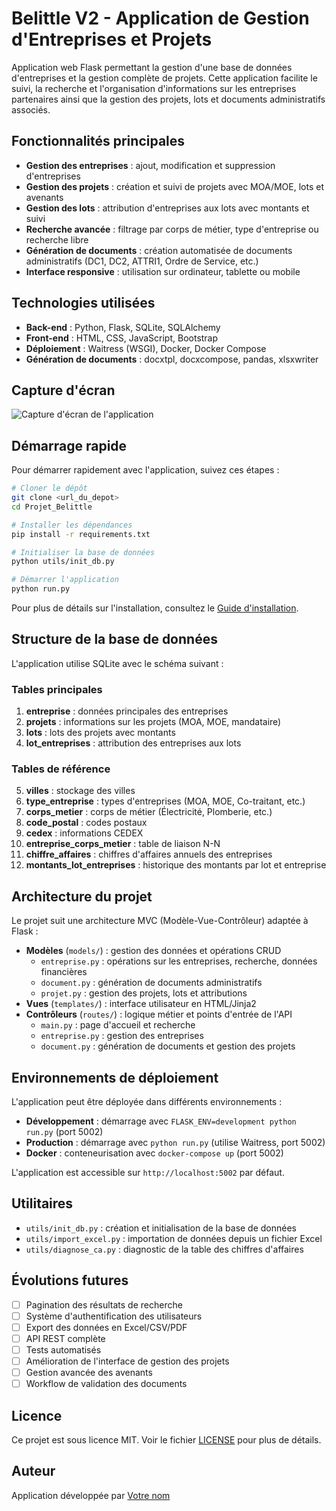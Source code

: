 # Belittle V2 - Application de Gestion d'Entreprises et Projets

Application web Flask permettant la gestion d'une base de données d'entreprises et la gestion complète de projets. Cette application facilite le suivi, la recherche et l'organisation d'informations sur les entreprises partenaires ainsi que la gestion des projets, lots et documents administratifs associés.

## Fonctionnalités principales

- **Gestion des entreprises** : ajout, modification et suppression d'entreprises
- **Gestion des projets** : création et suivi de projets avec MOA/MOE, lots et avenants
- **Gestion des lots** : attribution d'entreprises aux lots avec montants et suivi
- **Recherche avancée** : filtrage par corps de métier, type d'entreprise ou recherche libre
- **Génération de documents** : création automatisée de documents administratifs (DC1, DC2, ATTRI1, Ordre de Service, etc.)
- **Interface responsive** : utilisation sur ordinateur, tablette ou mobile

## Technologies utilisées

- **Back-end** : Python, Flask, SQLite, SQLAlchemy
- **Front-end** : HTML, CSS, JavaScript, Bootstrap
- **Déploiement** : Waitress (WSGI), Docker, Docker Compose
- **Génération de documents** : docxtpl, docxcompose, pandas, xlsxwriter

## Capture d'écran

![Capture d'écran de l'application](https://placeholder.com/screenshot.png)

## Démarrage rapide

Pour démarrer rapidement avec l'application, suivez ces étapes :

```bash
# Cloner le dépôt
git clone <url_du_depot>
cd Projet_Belittle

# Installer les dépendances
pip install -r requirements.txt

# Initialiser la base de données
python utils/init_db.py

# Démarrer l'application
python run.py
```

Pour plus de détails sur l'installation, consultez le [Guide d'installation](INSTALLATION.md).

## Structure de la base de données

L'application utilise SQLite avec le schéma suivant :

### Tables principales
1. **entreprise** : données principales des entreprises
2. **projets** : informations sur les projets (MOA, MOE, mandataire)
3. **lots** : lots des projets avec montants
4. **lot_entreprises** : attribution des entreprises aux lots

### Tables de référence
5. **villes** : stockage des villes
6. **type_entreprise** : types d'entreprises (MOA, MOE, Co-traitant, etc.)
7. **corps_metier** : corps de métier (Électricité, Plomberie, etc.)
8. **code_postal** : codes postaux
9. **cedex** : informations CEDEX
10. **entreprise_corps_metier** : table de liaison N-N
11. **chiffre_affaires** : chiffres d'affaires annuels des entreprises
12. **montants_lot_entreprises** : historique des montants par lot et entreprise

## Architecture du projet

Le projet suit une architecture MVC (Modèle-Vue-Contrôleur) adaptée à Flask :

- **Modèles** (`models/`) : gestion des données et opérations CRUD
  - `entreprise.py` : opérations sur les entreprises, recherche, données financières
  - `document.py` : génération de documents administratifs
  - `projet.py` : gestion des projets, lots et attributions
- **Vues** (`templates/`) : interface utilisateur en HTML/Jinja2
- **Contrôleurs** (`routes/`) : logique métier et points d'entrée de l'API
  - `main.py` : page d'accueil et recherche
  - `entreprise.py` : gestion des entreprises
  - `document.py` : génération de documents et gestion des projets

## Environnements de déploiement

L'application peut être déployée dans différents environnements :

- **Développement** : démarrage avec `FLASK_ENV=development python run.py` (port 5002)
- **Production** : démarrage avec `python run.py` (utilise Waitress, port 5002)
- **Docker** : conteneurisation avec `docker-compose up` (port 5002)

L'application est accessible sur `http://localhost:5002` par défaut.

## Utilitaires

- `utils/init_db.py` : création et initialisation de la base de données
- `utils/import_excel.py` : importation de données depuis un fichier Excel
- `utils/diagnose_ca.py` : diagnostic de la table des chiffres d'affaires

## Évolutions futures

- [ ] Pagination des résultats de recherche
- [ ] Système d'authentification des utilisateurs
- [ ] Export des données en Excel/CSV/PDF
- [ ] API REST complète
- [ ] Tests automatisés
- [ ] Amélioration de l'interface de gestion des projets
- [ ] Gestion avancée des avenants
- [ ] Workflow de validation des documents

## Licence

Ce projet est sous licence MIT. Voir le fichier [LICENSE](LICENSE) pour plus de détails.

## Auteur

Application développée par [Votre nom](mailto:email@example.com)